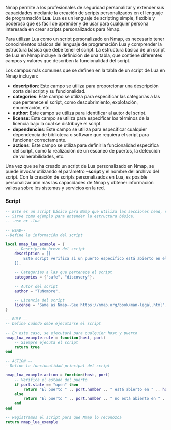 Nmap permite a los profesionales de seguridad personalizar y extender sus capacidades mediante la creación de scripts personalizados en el lenguaje de programación **Lua**. Lua es un lenguaje de scripting simple, flexible y poderoso que es fácil de aprender y de usar para cualquier persona interesada en crear scripts personalizados para Nmap.

Para utilizar Lua como un script personalizado en Nmap, es necesario tener conocimientos básicos del lenguaje de programación Lua y comprender la estructura básica que debe tener el script. La estructura básica de un script de Lua en Nmap incluye la definición de una tabla, que contiene diferentes campos y valores que describen la funcionalidad del script.

Los campos más comunes que se definen en la tabla de un script de Lua en Nmap incluyen:

- **description**: Este campo se utiliza para proporcionar una descripción corta del script y su funcionalidad.
- **categories**: Este campo se utiliza para especificar las categorías a las que pertenece el script, como descubrimiento, explotación, enumeración, etc.
- **author**: Este campo se utiliza para identificar al autor del script.
- **license**: Este campo se utiliza para especificar los términos de la licencia bajo la cual se distribuye el script.
- **dependencies**: Este campo se utiliza para especificar cualquier dependencia de biblioteca o software que requiera el script para funcionar correctamente.
- **actions**: Este campo se utiliza para definir la funcionalidad específica del script, como la realización de un escaneo de puertos, la detección de vulnerabilidades, etc.

Una vez que se ha creado un script de Lua personalizado en Nmap, se puede invocar utilizando el parámetro **–script** y el nombre del archivo del script. Con la creación de scripts personalizados en Lua, es posible personalizar aún más las capacidades de Nmap y obtener información valiosa sobre los sistemas y servicios en la red.

### Script
```lua
-- Este es un script básico para Nmap que utiliza las secciones head, rule y action.
-- Sirve como ejemplo para entender la estructura básica.
-- .nse or .lua

-- HEAD—-
--Define la información del script

local nmap_lua_example = {
    -- Descripción breve del script
    description = [[
        Este script verifica si un puerto específico está abierto en el host objetivo.
    ]],

    -- Categorías a las que pertenece el script
    categories = {"safe", "discovery"},

    -- Autor del script
    author = "TuNombre",

    -- Licencia del script
    license = "Same as Nmap--See https://nmap.org/book/man-legal.html",
}

-- RULE —-
-- Define cuándo debe ejecutarse el script

-- En este caso, se ejecutará para cualquier host y puerto
nmap_lua_example.rule = function(host, port)
    -- Siempre ejecuta el script
    return true
end

-- ACTION —-
--Define la funcionalidad principal del script

nmap_lua_example.action = function(host, port)
    -- Verifica el estado del puerto
    if port.state == "open" then
        return "El puerto " .. port.number .. " está abierto en " .. host.ip
    else
        return "El puerto " .. port.number .. " no está abierto en " .. host.ip
    end
end

-- Registramos el script para que Nmap lo reconozca
return nmap_lua_example
```

